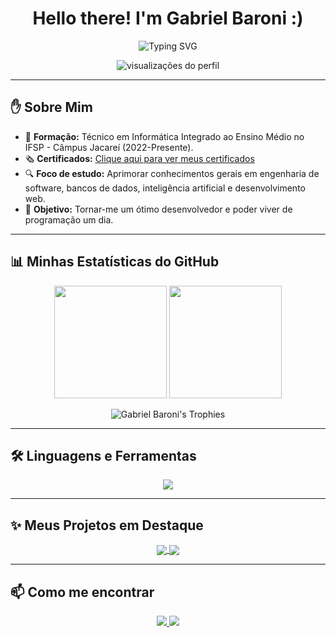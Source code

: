 <h1 align="center">Hello there! I'm Gabriel Baroni :)</h1>

<p align="center">
  <img src="https://readme-typing-svg.herokuapp.com?theme=react&size=25&center=true&vCenter=true&duration=6500&lines=Welcome_To_My_GitHub.py;Guy_Who_Love_To_Code.js;Always_learning.dart" alt="Typing SVG">
</p>

<p align="center">
  <img src="https://komarev.com/ghpvc/?username=Gabriel-Baroni&label=Profile%20views&color=0e75b6&style=flat" alt="visualizações do perfil" />
</p>

---

## ✋ Sobre Mim
- 📖 **Formação:** Técnico em Informática Integrado ao Ensino Médio no IFSP - Câmpus Jacareí (2022-Presente).
- 🗞️ **Certificados:** [Clique aqui para ver meus certificados](https://github.com/Gabriel-Baroni/Certificados-)
- 🔍 **Foco de estudo:** Aprimorar conhecimentos gerais em engenharia de software, bancos de dados, inteligência artificial e desenvolvimento web.
- 🎯 **Objetivo:** Tornar-me um ótimo desenvolvedor e poder viver de programação um dia.

---

## 📊 Minhas Estatísticas do GitHub

<p align="center">
  <img height="180em" src="https://github-readme-stats.vercel.app/api?username=Gabriel-Baroni&show_icons=true&theme=react&include_all_commits=true&count_private=true"/>
  <img height="180em" src="https://github-readme-stats.vercel.app/api/top-langs/?username=Gabriel-Baroni&layout=compact&langs_count=7&theme=react"/>
</p>
<p align="center">
  <img src="https://github-profile-trophy.vercel.app/?username=Gabriel-Baroni&theme=gruvbox&row=1&column=7" alt="Gabriel Baroni's Trophies" />
</p>

---

## 🛠️ Linguagens e Ferramentas

<p align="center">
  <a href="https://skillicons.dev">
    <img src="https://skillicons.dev/icons?i=flutter,dart,python,flask,cpp,firebase,mysql,supabase,html,css,js,express,nodejs,github,git&perline=8" />
  </a>
</p>

---

## ✨ Meus Projetos em Destaque
<p align="center">
  <a href="https://github.com/Gabriel-Baroni/NOME-DO-PROJETO-1">
    <img align="center" src="https://github-readme-stats.vercel.app/api/pin/?username=Gabriel-Baroni&repo=NOME-DO-PROJETO-1&theme=react" />
  </a>
  <a href="https://github.com/Gabriel-Baroni/NOME-DO-PROJETO-2">
    <img align="center" src="https://github-readme-stats.vercel.app/api/pin/?username=Gabriel-Baroni&repo=NOME-DO-PROJETO-2&theme=react" />
  </a>
</p>

---

## 📫 Como me encontrar

<p align="center">
  <a href="https://www.linkedin.com/in/gabriel-de-paula-baroni-32b55a2b5/" target="_blank">
    <img src="https://img.shields.io/badge/LinkedIn-0077B5?style=for-the-badge&logo=linkedin&logoColor=white" />
  </a>
  <a href="mailto:gdepaulabaroni@gmail.com" target="_blank">
    <img src="https://img.shields.io/badge/Gmail-D14836?style=for-the-badge&logo=gmail&logoColor=white" />
  </a>
</p>



